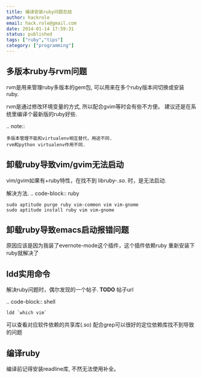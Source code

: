 ```yaml
---
title: 编译安装ruby问题总结
author: hackrole
email: hack.role@gmail.com
date: 2014-01-14 17:59:31
status: published
tags: ["ruby","tips"]
category: ["programming"]
---
```




多版本ruby与rvm问题
-------------------

rvm是用来管理ruby多版本的gem包, 可以用来在多个ruby版本间切换或安装ruby.

rvm是通过修改环境变量的方式, 所以配合gvim等时会有些不方便。
建议还是在系统里编译个最新版的ruby好些.

.. note::

    多版本管理不能和virtualenv相互替代，用途不同.
    rvm和python virtualenv作用不同.

卸载ruby导致vim/gvim无法启动
----------------------------

vim/gvim如果有+ruby特性，在找不到 libruby-*.so.* 时，是无法启动.

解决方法.
.. code-block:: ruby

    sudo aptitude purge ruby vim-common vim vim-gnome
    sudo aptitude install ruby vim vim-gnome

卸载ruby导致emacs启动报错问题
-----------------------------

原因应该是因为我装了evernote-mode这个插件，这个插件依赖ruby
重新安装下ruby就解决了

ldd实用命令
-----------

解决ruby问题时，偶尔发现的一个帖子. **TODO** 帖子url

.. code-block:: shell

    ldd `which vim`

可以查看对应软件依赖的共享库(.so)
配合grep可以很好的定位依赖库找不到导致的问题

编译ruby
--------

编译前记得安装readline库, 不然无法使用补全。
